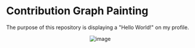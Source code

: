 # Contribution Graph Painting
The purpose of this repository is displaying a "Hello World!" on my profile.

<div align="center">

![image](https://github.com/elderguardian/profile/assets/129489839/d96937f4-4db8-4049-85bc-10ac3db21ee5)


</div>
